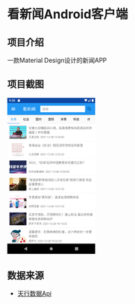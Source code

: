 # 看新闻Android客户端

## 项目介绍
一款Material Design设计的新闻APP

## 项目截图
<img src="https://github.com/Ryan-ly/News/blob/master/News-master3/image/Screenshot1.png" alt="test image size" height="40%" width="40%">

## 数据来源
- [天行数据Api](https://www.tianapi.com/)
